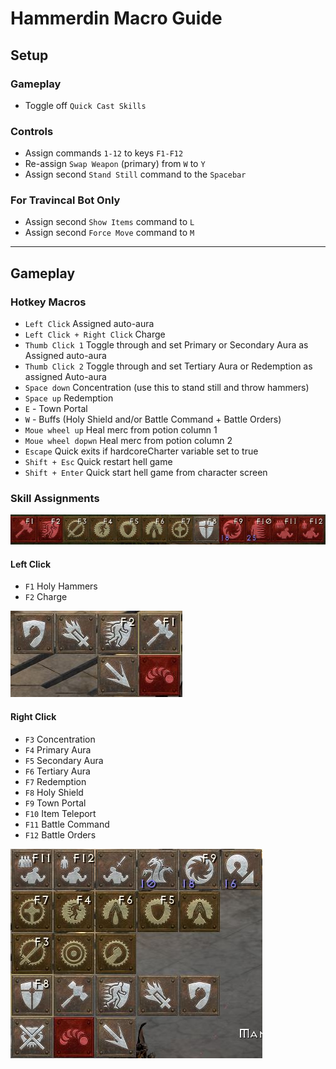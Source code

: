 # Hammerdin Macro Guide

## Setup
### Gameplay
- Toggle off ```Quick Cast Skills```
### Controls
- Assign commands ```1-12``` to keys ```F1-F12```
- Re-assign ```Swap Weapon``` (primary) from ```W``` to ```Y```
- Assign second ```Stand Still``` command to the ```Spacebar```
### For Travincal Bot Only
- Assign second ```Show Items``` command to ```L```
- Assign second ```Force Move``` command to ```M```

***

## Gameplay
### Hotkey Macros
- ```Left Click``` Assigned auto-aura
- ```Left Click + Right Click``` Charge
- ```Thumb Click 1``` Toggle through and set Primary or Secondary Aura as Assigned auto-aura
- ```Thumb Click 2``` Toggle through and set Tertiary Aura or Redemption as assigned Auto-aura
- ```Space down``` Concentration (use this to stand still and throw hammers)
- ```Space up``` Redemption
- ```E``` - Town Portal
- ```W``` - Buffs (Holy Shield and/or Battle Command + Battle Orders)
- ```Moue wheel up``` Heal merc from potion column 1
- ```Moue wheel dopwn``` Heal merc from potion column 2
- ```Escape``` Quick exits if  hardcoreCharter variable set to true
- ```Shift + Esc``` Quick restart hell game
- ```Shift + Enter``` Quick start hell game from character screen

### Skill Assignments
![All Skills](hammerdin-all-key-bindings.JPG)

#### Left Click
- ```F1``` Holy Hammers
- ```F2``` Charge

![Left Click Skillbar](hammerdin-left-click-skillbar.JPG)

#### Right Click
- ```F3``` Concentration
- ```F4``` Primary Aura
- ```F5``` Secondary Aura
- ```F6``` Tertiary Aura
- ```F7``` Redemption
- ```F8``` Holy Shield
- ```F9``` Town Portal
- ```F10``` Item Teleport
- ```F11``` Battle Command
- ```F12``` Battle Orders

![Right Click Skillbar](hammerdin-right-click-skillbar.JPG)

